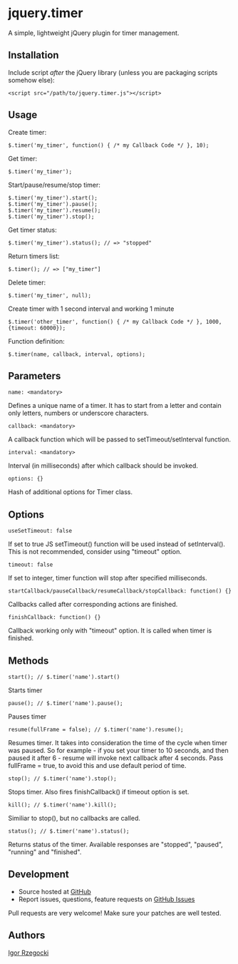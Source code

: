 # jquery.timer

A simple, lightweight jQuery plugin for timer management.

## Installation

Include script *after* the jQuery library (unless you are packaging scripts somehow else):

    <script src="/path/to/jquery.timer.js"></script>

## Usage

Create timer:

    $.timer('my_timer', function() { /* my Callback Code */ }, 10);

Get timer:

    $.timer('my_timer');

Start/pause/resume/stop timer:

    $.timer('my_timer').start();
    $.timer('my_timer').pause();
    $.timer('my_timer').resume();
    $.timer('my_timer').stop();

Get timer status:

    $.timer('my_timer').status(); // => "stopped"

Return timers list:

    $.timer(); // => ["my_timer"]

Delete timer:

    $.timer('my_timer', null);

Create timer with 1 second interval and working 1 minute

    $.timer('other_timer', function() { /* my Callback Code */ }, 1000, {timeout: 60000});

Function definition:

    $.timer(name, callback, interval, options);

## Parameters

    name: <mandatory>

Defines a unique name of a timer. It has to start from a letter and contain only letters, numbers or underscore characters.

    callback: <mandatory>

A callback function which will be passed to setTimeout/setInterval function.

    interval: <mandatory>

Interval (in milliseconds) after which callback should be invoked.

    options: {}

Hash of additional options for Timer class.

## Options

    useSetTimeout: false

If set to true JS setTimeout() function will be used instead of setInterval(). This is not recommended, consider using "timeout" option.

    timeout: false

If set to integer, timer function will stop after specified milliseconds.

    startCallback/pauseCallback/resumeCallback/stopCallback: function() {}

Callbacks called after corresponding actions are finished.

    finishCallback: function() {}

Callback working only with "timeout" option. It is called when timer is finished.

## Methods

    start(); // $.timer('name').start()

Starts timer

    pause(); // $.timer('name').pause();

Pauses timer

    resume(fullFrame = false); // $.timer('name').resume();

Resumes timer. It takes into consideration the time of the cycle when timer was paused. So for example - if you set your timer to 10 seconds, and then paused it after 6 - resume will invoke next callback after 4 seconds. Pass fullFrame = true, to avoid this and use default period of time.

    stop(); // $.timer('name').stop();

Stops timer. Also fires finishCallback() if timeout option is set.

    kill(); // $.timer('name').kill();

Similiar to stop(), but no callbacks are called.

    status(); // $.timer('name').status();

Returns status of the timer. Available responses are "stopped", "paused", "running" and "finished".

## Development

- Source hosted at [GitHub](https://github.com/ajgon/jquery-timer)
- Report issues, questions, feature requests on [GitHub Issues](https://github.com/ajgon/jquery-timer/issues)

Pull requests are very welcome! Make sure your patches are well tested.

## Authors

[Igor Rzegocki](https://github.com/ajgon)


